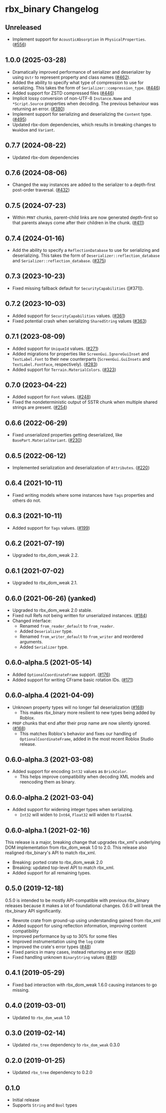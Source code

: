 # rbx_binary Changelog

## Unreleased
* Implement support for `AcousticAbsorption` in `PhysicalProperties`. ([#556])

[#556]: https://github.com/rojo-rbx/rbx-dom/pull/556

## 1.0.0 (2025-03-28)
* Dramatically improved performance of serializer and deserializer by using `Ustr` to represent property and class names ([#462]).
* Added the ability to specify what type of compression to use for serializing. This takes the form of `Serializer::compression_type`. ([#446])
* Added support for ZSTD compressed files ([#446])
* Implicit lossy conversion of non-UTF-8 `Instance.Name` and `*Script.Source` properties when decoding.  The previous behaviour was returning an error. ([#380])
* Implement support for serializing and deserializing the `Content` type. ([#495])
* Updated rbx-dom dependencies, which results in breaking changes to `WeakDom` and `Variant`.

[#462]: https://github.com/rojo-rbx/rbx-dom/pull/462
[#446]: https://github.com/rojo-rbx/rbx-dom/pull/446
[#380]: https://github.com/rojo-rbx/rbx-dom/pull/380
[#495]: https://github.com/rojo-rbx/rbx-dom/pull/495

## 0.7.7 (2024-08-22)
* Updated rbx-dom dependencies

## 0.7.6 (2024-08-06)
* Changed the way instances are added to the serializer to a depth-first post-order traversal. ([#432])

[#432]: https://github.com/rojo-rbx/rbx-dom/pull/432

## 0.7.5 (2024-07-23)
* Within `PRNT` chunks, parent-child links are now generated depth-first so that parents always come after their children in the chunk. ([#411])

[#411]: https://github.com/rojo-rbx/rbx-dom/pull/411

## 0.7.4 (2024-01-16)
* Add the ability to specify a `ReflectionDatabase` to use for serializing and deserializing. This takes the form of `Deserializer::reflection_database` and `Serializer::reflection_database`. ([#375])

[#375]: https://github.com/rojo-rbx/rbx-dom/pull/375

## 0.7.3 (2023-10-23)
* Fixed missing fallback default for `SecurityCapabilities` ([#371]).

## 0.7.2 (2023-10-03)
* Added support for `SecurityCapabilities` values. ([#361])
* Fixed potential crash when serializing `SharedString` values ([#363])

[#361]: https://github.com/rojo-rbx/rbx-dom/pull/361
[#363]: https://github.com/rojo-rbx/rbx-dom/pull/363

## 0.7.1 (2023-08-09)
* Added support for `UniqueId` values. ([#271])
* Added migrations for properties like `ScreenGui.IgnoreGuiInset` and `TextLabel.Font` to their new counterparts (`ScreenGui.GuiInsets` and `TextLabel.FontFace`, respectively). ([#283])
* Added support for `Terrain.MaterialColors`. ([#323])

[#271]: https://github.com/rojo-rbx/rbx-dom/pull/271
[#283]: https://github.com/rojo-rbx/rbx-dom/pull/283
[#323]: https://github.com/rojo-rbx/rbx-dom/pull/323

## 0.7.0 (2023-04-22)
* Added support for `Font` values. ([#248])
* Fixed the nondeterministic output of SSTR chunk when multiple shared strings are present. ([#254])

[#248]: https://github.com/rojo-rbx/rbx-dom/pull/248
[#254]: https://github.com/rojo-rbx/rbx-dom/pull/254

## 0.6.6 (2022-06-29)
* Fixed unserialized properties getting deserialized, like `BasePart.MaterialVariant`. ([#230])

[#230]: https://github.com/rojo-rbx/rbx-dom/pull/230

## 0.6.5 (2022-06-12)
* Implemented serialization and deserialization of `Attributes`. ([#220])

[#220]: https://github.com/rojo-rbx/rbx-dom/pull/220

## 0.6.4 (2021-10-11)
* Fixed writing models where some instances have `Tags` properties and others do not.

## 0.6.3 (2021-10-11)
* Added support for `Tags` values. ([#199])

[#199]: https://github.com/rojo-rbx/rbx-dom/pull/199

## 0.6.2 (2021-07-19)
* Upgraded to rbx\_dom\_weak 2.2.

## 0.6.1 (2021-07-02)
* Upgraded to rbx\_dom\_weak 2.1.

## 0.6.0 (2021-06-26) (yanked)
* Upgraded to rbx\_dom\_weak 2.0 stable.
* Fixed null Refs not being written for unserialized instances. ([#184][pr-184])
* Changed interface:
  * Renamed `from_reader_default` to `from_reader`.
  * Added `Deserializer` type.
  * Renamed `from_writer_default` to `from_writer` and reordered arguments.
  * Added `Serializer` type.

[pr-184]: https://github.com/rojo-rbx/rbx-dom/pull/184

## 0.6.0-alpha.5 (2021-05-14)
* Added `OptionalCoordinateFrame` support. ([#176][pr-176])
* Added support for writing CFrame basic rotation IDs. ([#171][pr-171])

[pr-171]: https://github.com/rojo-rbx/rbx-dom/pull/171
[pr-176]: https://github.com/rojo-rbx/rbx-dom/pull/176

## 0.6.0-alpha.4 (2021-04-09)
* Unknown property types will no longer fail deserialization ([#168][pr-168])
    * This makes rbx_binary more resilient to new types being added by Roblox.
* `PROP` chunks that end after their prop name are now silently ignored. ([#168][pr-168])
    * This matches Roblox's behavior and fixes our handling of `OptionalCoordinateFrame`, added in the most recent Roblox Studio release.

[pr-168]: https://github.com/rojo-rbx/rbx-dom/pull/168

## 0.6.0-alpha.3 (2021-03-08)
* Added support for encoding `Int32` values as `BrickColor`.
  * This helps improve compatibility when decoding XML models and reencoding them as binary.

## 0.6.0-alpha.2 (2021-03-04)
* Added support for widening integer types when serializing.
    * `Int32` will widen to `Int64`, `Float32` will widen to `Float64`.

## 0.6.0-alpha.1 (2021-02-16)
This release is a major, breaking change that upgrades rbx\_xml's underlying DOM implementation from rbx\_dom\_weak 1.0 to 2.0. This release also realigned rbx\_binary's API to match rbx_xml.

* Breaking: ported crate to rbx\_dom_weak 2.0
* Breaking: updated top-level API to match rbx_xml.
* Added support for all remaining types.

## 0.5.0 (2019-12-18)
0.5.0 is intended to be mostly API-compatible with previous rbx_binary releases because it makes a lot of foundational changes. 0.6.0 will break the rbx_binary API significantly.

* Rewrote crate from ground-up using understanding gained from rbx_xml
* Added support for using reflection information, improving content compatibility
* Improved performance by up to 30% for some files
* Improved instrumentation using the `log` crate
* Improved the crate's error types ([#48](https://github.com/rojo-rbx/rbx-dom/issues/48))
* Fixed panics in many cases, instead returning an error ([#26](https://github.com/rojo-rbx/rbx-dom/issues/26))
* Fixed handling unknown `BinaryString` values ([#49](https://github.com/rojo-rbx/rbx-dom/issues/49))

## 0.4.1 (2019-05-29)
* Fixed bad interaction with rbx_dom_weak 1.6.0 causing instances to go missing.

## 0.4.0 (2019-03-01)
* Updated to `rbx_dom_weak` 1.0

## 0.3.0 (2019-02-14)
* Updated `rbx_tree` dependency to `rbx_dom_weak` 0.3.0

## 0.2.0 (2019-01-25)
* Updated `rbx_tree` dependency to 0.2.0

## 0.1.0
* Initial release
* Supports `String` and `Bool` types
